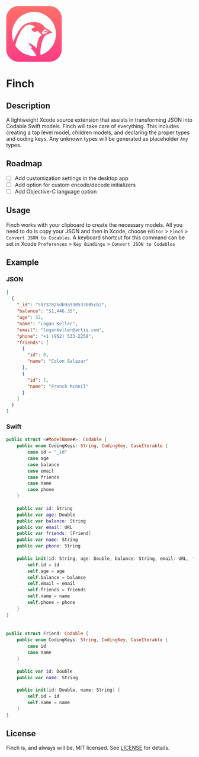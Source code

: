 <img src="https://github.com/NicholasBellucci/Finch/blob/main/Icons/finch.logo.png" width="150"/>

# Finch

## Description
A lightweight Xcode source extension that assists in transforming JSON into Codable Swift models. 
Finch will take care of everything. This includes creating a top level model, children models, and declaring the proper types and coding keys. Any unknown types will be generated as placeholder `Any` types.

## Roadmap

- [ ] Add customization settings in the desktop app
- [ ] Add option for custom encode/decode initializers
- [ ] Add Objective-C language option

## Usage
Finch works with your clipboard to create the necessary models. All you need to do is copy your JSON and then in Xcode, choose `Editor` > `Finch` > `Convert JSON to Codables`. A keyboard shortcut for this command can be set in Xcode `Preferences` > `Key Bindings` > `Convert JSON to Codables`

## Example
### JSON
```json
[
  {
    "_id": "5973782bdb9a930533b05cb2",
    "balance": "$1,446.35",
    "age": 32,
    "name": "Logan Keller",
    "email": "logankeller@artiq.com",
    "phone": "+1 (952) 533-2258",
    "friends": [
      {
        "id": 0,
        "name": "Colon Salazar"
      },
      {
        "id": 1,
        "name": "French Mcneil"
      }
    ]
  }
]
```
### Swift
```swift
public struct <#ModelName#>: Codable {
    public enum CodingKeys: String, CodingKey, CaseIterable {
        case id = "_id"
        case age
        case balance
        case email
        case friends
        case name
        case phone
    }

    public var id: String
    public var age: Double
    public var balance: String
    public var email: URL
    public var friends: [Friend]
    public var name: String
    public var phone: String

    public init(id: String, age: Double, balance: String, email: URL, friends: [Friend], name: String, phone: String) {
        self.id = id
        self.age = age
        self.balance = balance
        self.email = email
        self.friends = friends
        self.name = name
        self.phone = phone
    }
}


public struct Friend: Codable {
    public enum CodingKeys: String, CodingKey, CaseIterable {
        case id
        case name
    }

    public var id: Double
    public var name: String

    public init(id: Double, name: String) {
        self.id = id
        self.name = name
    }
}
```

## License

Finch is, and always will be, MIT licensed. See [LICENSE](LICENSE) for details.
